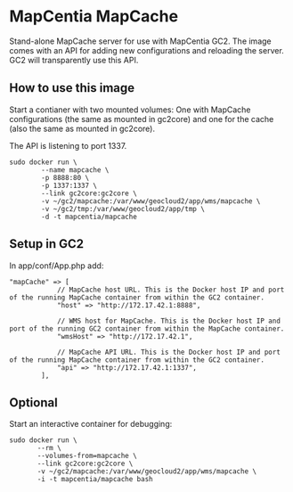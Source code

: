 # MapCentia MapCache
Stand-alone MapCache server for use with MapCentia GC2. The image comes with an API for adding new configurations and reloading the server. GC2 will transparently use this API.

## How to use this image
Start a contianer with two mounted volumes: One with MapCache configurations (the same as mounted in gc2core) and one for the cache (also the same as mounted in gc2core).

The API is listening to port 1337.

        
    sudo docker run \
            --name mapcache \
            -p 8888:80 \
            -p 1337:1337 \
            --link gc2core:gc2core \
            -v ~/gc2/mapcache:/var/www/geocloud2/app/wms/mapcache \
            -v ~/gc2/tmp:/var/www/geocloud2/app/tmp \
            -d -t mapcentia/mapcache

## Setup in GC2
In app/conf/App.php add:


    "mapCache" => [
                // MapCache host URL. This is the Docker host IP and port of the running MapCache container from within the GC2 container.
                "host" => "http://172.17.42.1:8888",
    
                // WMS host for MapCache. This is the Docker host IP and port of the running GC2 container from within the MapCache container.
                "wmsHost" => "http://172.17.42.1",
    
                // MapCache API URL. This is the Docker host IP and port of the running MapCache container from within the GC2 container.
                "api" => "http://172.17.42.1:1337",
            ],


## Optional
Start an interactive container for debugging:
    
    sudo docker run \
           --rm \
           --volumes-from=mapcache \
           --link gc2core:gc2core \
           -v ~/gc2/mapcache:/var/www/geocloud2/app/wms/mapcache \
           -i -t mapcentia/mapcache bash
            
                
